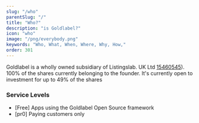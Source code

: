 ```yaml
---
slug: "/who"
parentSlug: "/"
title: "Who?"
description: "is Goldlabel?"
icon: "who"
image: "/png/everybody.png"
keywords: "Who, What, When, Where, Why, How,"
order: 301
---
```

Goldlabel is a wholly owned subsidiary of Listingslab. UK Ltd [15460545](https://www.onlinefilings.co.uk/company/profile/15460545-goldlabel-apps-ltd/)). 100% of the shares currently belonging to the founder. It's currently open to investment for up to 49% of the shares

### Service Levels 

- [Free] Apps using the Goldlabel Open Source framework 
- [pr0] Paying customers only